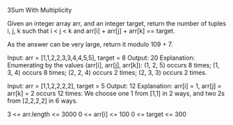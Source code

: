 3Sum With Multiplicity


Given an integer array arr, and an integer target, return the number of tuples i, j, k such that i < j < k and arr[i] + arr[j] + arr[k] == target.

As the answer can be very large, return it modulo 109 + 7.

Input: arr = [1,1,2,2,3,3,4,4,5,5], target = 8
Output: 20
Explanation:
Enumerating by the values (arr[i], arr[j], arr[k]):
(1, 2, 5) occurs 8 times;
(1, 3, 4) occurs 8 times;
(2, 2, 4) occurs 2 times;
(2, 3, 3) occurs 2 times.


Input: arr = [1,1,2,2,2,2], target = 5
Output: 12
Explanation:
arr[i] = 1, arr[j] = arr[k] = 2 occurs 12 times:
We choose one 1 from [1,1] in 2 ways,
and two 2s from [2,2,2,2] in 6 ways.




3 <= arr.length <= 3000
0 <= arr[i] <= 100
0 <= target <= 300

